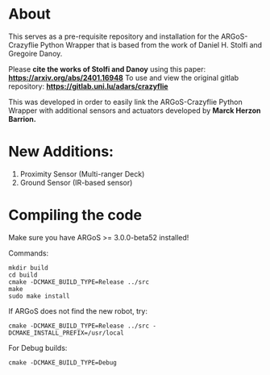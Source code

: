 # About

This serves as a pre-requisite repository and installation for the ARGoS-Crazyflie Python Wrapper that is based from the work of Daniel H. Stolfi and Gregoire Danoy.

Please **cite the works of Stolfi and Danoy** using this paper: **https://arxiv.org/abs/2401.16948**
To use and view the original gitlab repository: **https://gitlab.uni.lu/adars/crazyflie**

This was developed in order to easily link the ARGoS-Crazyflie Python Wrapper with additional sensors and actuators developed by **Marck Herzon Barrion.**

# New Additions:
1. Proximity Sensor (Multi-ranger Deck)
2. Ground Sensor (IR-based sensor)


# Compiling the code

Make sure you have ARGoS >= 3.0.0-beta52 installed!

Commands:

```shell
mkdir build
cd build
cmake -DCMAKE_BUILD_TYPE=Release ../src
make
sudo make install
```

If ARGoS does not find the new robot, try:

```shell
cmake -DCMAKE_BUILD_TYPE=Release ../src -DCMAKE_INSTALL_PREFIX=/usr/local
```

For Debug builds:

```shell
cmake -DCMAKE_BUILD_TYPE=Debug
```
